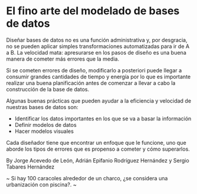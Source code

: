 # El fino arte del modelado de bases de datos


Diseñar bases de datos no es una función administrativa y, por desgracia, no se pueden aplicar simples transformaciones automatizadas para ir de A a B.  La velocidad mata: apresurarse en los pasos de diseño es una buena manera de cometer más errores que la media.

Si se cometen errores de diseño, modificarlo a posteriori puede llegar a consumir grandes cantidades de tiempo y energía por lo que es importante realizar una buena planificación antes de comenzar a llevar a cabo la construcción de la base de datos.

Algunas buenas prácticas que pueden ayudar a la eficiencia y velocidad de nuestras bases de datos son:

- Identificar los datos importantes en los que se va a basar la información
- Definir modelos de datos
- Hacer modelos visuales

Cada diseñador tiene que encontrar un enfoque que le funcione, uno que aborde los tipos de errores que es propenso a cometer y cómo superarlos.

By Jorge Acevedo de León, Adrián Epifanio Rodríguez Hernández y Sergio Tabares Hernández

~ Si hay 100 caracoles alrededor de un charco, ¿se considera una urbanización con piscina?. ~
